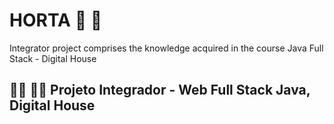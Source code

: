# HORTA :strawberry: :leafy_green:

Integrator project comprises the knowledge acquired in the course Java Full Stack - Digital House

## :man_farmer: :woman_farmer: Projeto Integrador -  Web Full Stack Java, Digital House
